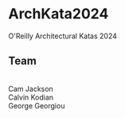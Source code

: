 # ArchKata2024

O'Reilly Architectural Katas 2024

<h2>Team </h2><br>
Cam Jackson <br>
Calvin Kodian <br>
George Georgiou <br>

